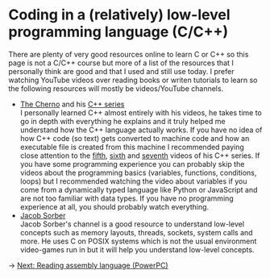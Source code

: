 # Coding in a (relatively) low-level programming language (C/C++)
There are plenty of very good resources online to learn C or C++ so this page is not a C/C++ course but more of a list of the resources that I personally think are good and that I used and still use today. I prefer watching YouTube videos over reading books or writen tutorials to learn so the following resources will mostly be videos/YouTube channels.

- [The Cherno](https://www.youtube.com/TheChernoProject) and his [C++ series](https://www.youtube.com/playlist?list=PLlrATfBNZ98dudnM48yfGUldqGD0S4FFb)  
I personally learned C++ almost entirely with his videos, he takes time to go in depth with everything he explains and it truly helped me understand how the C++ language actually works. If you have no idea of how C++ code (so text) gets converted to machine code and how an executable file is created from this machine I recommended paying close attention to the [fifth](https://www.youtube.com/watch?v=SfGuIVzE_Os), [sixth](https://www.youtube.com/watch?v=3tIqpEmWMLI) and [seventh](https://www.youtube.com/watch?v=H4s55GgAg0I) videos of his C++ series. If you have some programming experience you can probably skip the videos about the programming basics (variables, functions, conditions, loops) but I recommended watching the video about variables if you come from a dynamically typed language like Python or JavaScript and are not too familiar with data types. If you have no programming experience at all, you should probably watch everything.
- [Jacob Sorber](https://www.youtube.com/jacobsorber)  
Jacob Sorber's channel is a good resource to understand low-level concepts such as memory layouts, threads, sockets, system calls and more. He uses C on POSIX systems which is not the usual environment video-games run in but it will help you understand low-level concepts.

&rarr; [Next: Reading assembly language (PowerPC)](assembly.md)
